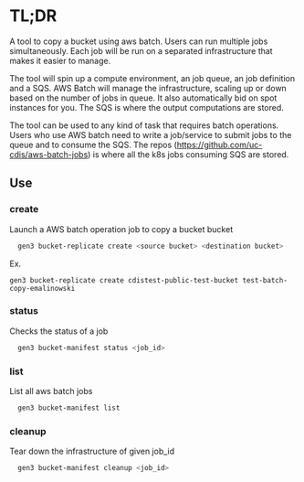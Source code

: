 # TL;DR

A tool to copy a bucket using aws batch. Users can run multiple jobs simultaneously. Each job will be run on a separated infrastructure that makes it easier to manage.

The tool will spin up a compute environment, an job queue, an job definition and a SQS. AWS Batch will manage the infrastructure, scaling up or down based on the number of jobs in queue. It also automatically bid on spot instances for you. The SQS is where the output computations are stored.

The tool can be used to any kind of task that requires batch operations. Users who use AWS batch need to write a job/service to submit jobs to the queue and to consume the SQS. The repos (https://github.com/uc-cdis/aws-batch-jobs) is where all the k8s jobs consuming SQS are stored.

## Use

### create

Launch a AWS batch operation job to copy a bucket bucket

```bash
  gen3 bucket-replicate create <source bucket> <destination bucket>
```

Ex.
```
gen3 bucket-replicate create cdistest-public-test-bucket test-batch-copy-emalinowski
```

### status
Checks the status of a job

```bash
  gen3 bucket-manifest status <job_id>
```

### list
List all aws batch jobs

```bash
  gen3 bucket-manifest list
```

### cleanup
Tear down the infrastructure of given job_id

```bash
  gen3 bucket-manifest cleanup <job_id>